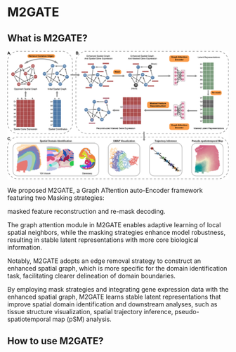 # M2GATE

## What is M2GATE?

![Figure1_overview](https://github.com/LYxiaotai/M2GATE/blob/main/Figure1_overview.jpg)

We proposed M2GATE, a Graph ATtention auto-Encoder framework featuring two Masking strategies: 

masked feature reconstruction and re-mask decoding. 

The graph attention module in M2GATE enables adaptive learning of local spatial neighbors, while the masking strategies enhance model robustness, resulting in stable latent representations with more core biological information. 

Notably, M2GATE adopts an edge removal strategy to construct an enhanced spatial graph, which is more specific for the domain identification task, facilitating clearer delineation of domain boundaries. 

By employing mask strategies and integrating gene expression data with the enhanced spatial graph, M2GATE learns stable latent representations that improve spatial domain identification and downstream analyses, such as tissue structure visualization, spatial trajectory inference, pseudo-spatiotemporal map (pSM) analysis.


## How to use M2GATE?


